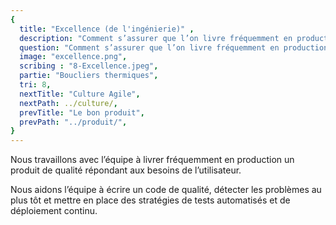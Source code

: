 ```yaml
---
{
  title: "Excellence (de l'ingénierie)" ,
  description: "Comment s’assurer que l’on livre fréquemment en production un produit de qualité qui répond au besoin de l’utilisateur ?",
  question: "Comment s’assurer que l’on livre fréquemment en production un produit de qualité qui répond au besoin de l’utilisateur ?",
  image: "excellence.png",
  scribing : "8-Excellence.jpeg",
  partie: "Boucliers thermiques",
  tri: 8,
  nextTitle: "Culture Agile",
  nextPath: ../culture/,
  prevTitle: "Le bon produit",
  prevPath: "../produit/",
}
---
```

Nous travaillons avec l’équipe à livrer fréquemment en production un produit de qualité répondant aux besoins de l’utilisateur.

Nous aidons l’équipe à écrire un code de qualité, détecter les problèmes au plus tôt et mettre en place des stratégies de tests automatisés et de déploiement continu.

